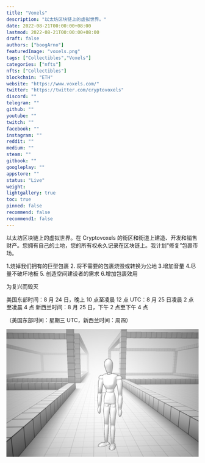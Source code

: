```yaml
---
title: "Voxels"
description: "以太坊区块链上的虚拟世界。"
date: 2022-08-21T00:00:00+08:00
lastmod: 2022-08-21T00:00:00+08:00
draft: false
authors: ["boogArno"]
featuredImage: "voxels.png"
tags: ["Collectibles","Voxels"]
categories: ["nfts"]
nfts: ["Collectibles"]
blockchain: "ETH"
website: "https://www.voxels.com/"
twitter: "https://twitter.com/cryptovoxels"
discord: ""
telegram: ""
github: ""
youtube: ""
twitch: ""
facebook: ""
instagram: ""
reddit: ""
medium: ""
steam: ""
gitbook: ""
googleplay: ""
appstore: ""
status: "Live"
weight: 
lightgallery: true
toc: true
pinned: false
recommend: false
recommend1: false
---
```

以太坊区块链上的虚拟世界。在 Cryptovoxels 的街区和街道上建造、开发和销售财产。您拥有自己的土地，您的所有权永久记录在区块链上。我计划“修复”包裹市场。

1.烧掉我们拥有的巨型包裹
2. 将不需要的包裹烧毁或转换为公地
3.增加音量
4.尽量不破坏地板
5. 创造空间建设者的需求
6.增加包裹效用

为复兴而毁灭

美国东部时间：8 月 24 日，晚上 10 点至凌晨 12 点
UTC：8 月 25 日凌晨 2 点至凌晨 4 点
新西兰时间：8 月 25 日，下午 2 点至下午 4 点

（美国东部时间：星期三
UTC，新西兰时间：周四）

![cryptovoxels-dapp-collectibles-eth-image1_4808a7475d6236b2e86eed142337a138](cryptovoxels-dapp-collectibles-eth-image1_4808a7475d6236b2e86eed142337a138.png)